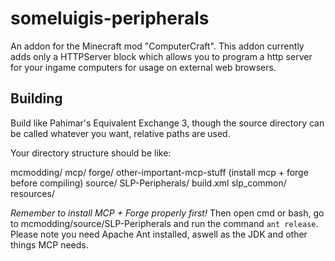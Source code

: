 someluigis-peripherals
======================

An addon for the Minecraft mod "ComputerCraft". This addon currently adds only a HTTPServer block which allows you to program a http server for your ingame computers for usage on external web browsers.




Building
--------

Build like Pahimar's Equivalent Exchange 3, though the source directory can be called whatever you want, relative paths are used.


Your directory structure should be like:

  mcmodding/
    mcp/
      forge/
      other-important-mcp-stuff (install mcp + forge before compiling)
    source/
      SLP-Peripherals/
        build.xml
        slp_common/
        resources/
        
*Remember to install MCP + Forge properly first!*
Then open cmd or bash, go to mcmodding/source/SLP-Peripherals and run the command `ant release`.
Please note you need Apache Ant installed, aswell as the JDK and other things MCP needs.

